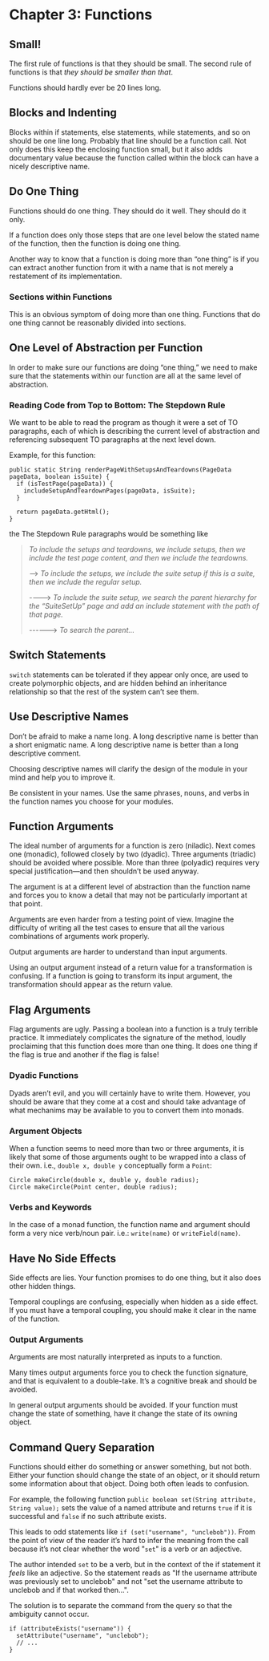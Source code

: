 # Chapter 3: Functions

## Small!

The first rule of functions is that they should be small. The second rule of functions is that _they should be smaller than that_.

Functions should hardly ever be 20 lines long.

## Blocks and Indenting

Blocks within if statements, else statements, while statements, and so on should be one line long. Probably that line should be a function call. Not only does this keep the enclosing function small, but it also adds documentary value because the function called within the block can have a nicely descriptive name.

## Do One Thing

Functions should do one thing. They should do it well. They should do it only.

If a function does only those steps that are one level below the stated name of the function, then the function is doing one thing.

Another way to know that a function is doing more than “one thing” is if you can extract another function from it with a name that is not merely a restatement of its implementation.

### Sections within Functions

This is an obvious symptom of doing more than one thing. Functions that do one thing cannot be reasonably divided into sections.

## One Level of Abstraction per Function

In order to make sure our functions are doing “one thing,” we need to make sure that the statements within our function are all at the same level of abstraction.

### Reading Code from Top to Bottom: The Stepdown Rule

We want to be able to read the program as though it were a set of TO paragraphs, each of which is describing the current level of abstraction and referencing subsequent TO paragraphs at the next level down.

Example, for this function:

```
public static String renderPageWithSetupsAndTeardowns(PageData pageData, boolean isSuite) {
  if (isTestPage(pageData)) {
    includeSetupAndTeardownPages(pageData, isSuite);
  }

  return pageData.getHtml();
}
```

the The Stepdown Rule paragraphs would be something like

>_To include the setups and teardowns, we include setups, then we include the test page content, and then we include the teardowns._
>
>--> _To include the setups, we include the suite setup if this is a suite, then we include the regular setup._
>
>----> _To include the suite setup, we search the parent hierarchy for the “SuiteSetUp” page and add an include statement with the path of that page._
>
>------> _To search the parent..._

## Switch Statements

`switch` statements can be tolerated if they appear only once, are used to create polymorphic objects, and are hidden behind an inheritance relationship so that the rest of the system can’t see them.

## Use Descriptive Names

Don’t be afraid to make a name long. A long descriptive name is better than a short enigmatic name. A long descriptive name is better than a long descriptive comment.

Choosing descriptive names will clarify the design of the module in your mind and help you to improve it.

Be consistent in your names. Use the same phrases, nouns, and verbs in the function names you choose for your modules.

## Function Arguments

The ideal number of arguments for a function is zero (niladic). Next comes one (monadic), followed closely by two (dyadic). Three arguments (triadic) should be avoided where possible. More than three (polyadic) requires very special justification—and then shouldn’t be used anyway.

The argument is at a different level of abstraction than the function name and forces you to know a detail that may not be particularly important at that point.

Arguments are even harder from a testing point of view. Imagine the difficulty of writing all the test cases to ensure that all the various combinations of arguments work properly.

Output arguments are harder to understand than input arguments.

Using an output argument instead of a return value for a transformation is confusing. If a function is going to transform its input argument, the transformation should appear as the return value.

## Flag Arguments

Flag arguments are ugly. Passing a boolean into a function is a truly terrible practice. It immediately complicates the signature of the method, loudly proclaiming that this function does more than one thing. It does one thing if the flag is true and another if the flag is false!

### Dyadic Functions

Dyads aren’t evil, and you will certainly have to write them. However, you should be aware that they come at a cost and should take advantage of what mechanims may be available to you to convert them into monads.

### Argument Objects

When a function seems to need more than two or three arguments, it is likely that some of those arguments ought to be wrapped into a class of their own. i.e., `double x, double y` conceptually form a `Point`:

```
Circle makeCircle(double x, double y, double radius);
Circle makeCircle(Point center, double radius);
```

### Verbs and Keywords

In the case of a monad function, the function name and argument should form a very nice verb/noun pair. i.e.: `write(name)` or `writeField(name)`.

## Have No Side Effects

Side effects are lies. Your function promises to do one thing, but it also does other hidden things.

Temporal couplings are confusing, especially when hidden as a side effect. If you must have a temporal coupling, you should make it clear in the name of the function.

### Output Arguments

Arguments are most naturally interpreted as inputs to a function.

Many times output arguments force you to check the function signature, and that is equivalent to a double-take. It’s a cognitive break and should be avoided.

In general output arguments should be avoided. If your function must change the state of something, have it change the state of its owning object.

## Command Query Separation

Functions should either do something or answer something, but not both. Either your function should change the state of an object, or it should return some information about that object. Doing both often leads to confusion.

For example, the following function `public boolean set(String attribute, String value);` sets the value of a named attribute and returns `true` if it is successful and `false` if no such attribute exists.

This leads to odd statements like `if (set("username", "unclebob"))`. From the point of view of the reader it’s hard to infer the meaning from the call because it’s not clear whether the word "`set`" is a verb or an adjective.

The author intended `set` to be a verb, but in the context of the if statement it _feels_ like an adjective. So the statement reads as "If the username attribute was previously set to unclebob" and not "set the username attribute to unclebob and if that worked then...".

The solution is to separate the command from the query so that the ambiguity cannot occur.
```
if (attributeExists("username")) {
  setAttribute("username", "unclebob");
  // ...
}
```

